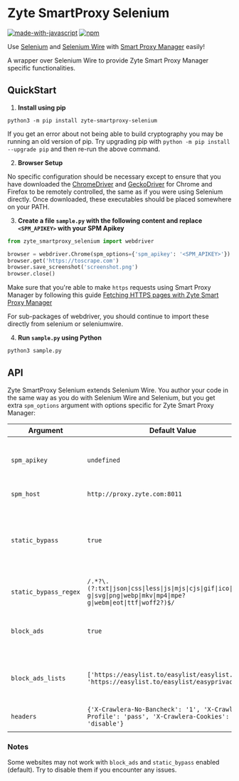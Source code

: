 # Zyte SmartProxy Selenium
[![made-with-javascript](https://img.shields.io/badge/Made%20with-JavaScript-1f425f.svg)](https://www.javascript.com)
[![npm](https://img.shields.io/npm/v/zyte-smartproxy-playwright)](https://www.npmjs.com/package/zyte-smartproxy-playwright)

Use [Selenium](https://www.selenium.dev/) and [Selenium Wire](https://github.com/wkeeling/selenium-wire) with
[Smart Proxy Manager](https://www.zyte.com/smart-proxy-manager/) easily!

A wrapper over Selenium Wire to provide Zyte Smart Proxy Manager specific functionalities.

## QuickStart

1. **Install using pip**

```
python3 -m pip install zyte-smartproxy-selenium
```

If you get an error about not being able to build cryptography you may be running an old version of pip. Try upgrading pip with `python -m pip install --upgrade pip` and then re-run the above command.

2. **Browser Setup**

No specific configuration should be necessary except to ensure that you have downloaded the [ChromeDriver](https://sites.google.com/a/chromium.org/chromedriver/) and [GeckoDriver](https://github.com/mozilla/geckodriver/releases) for Chrome and Firefox to be remotely controlled, the same as if you were using Selenium directly. Once downloaded, these executables should be placed somewhere on your PATH.

3. **Create a file `sample.py` with the following content and replace `<SPM_APIKEY>` with your SPM Apikey**

``` python
from zyte_smartproxy_selenium import webdriver

browser = webdriver.Chrome(spm_options={'spm_apikey': '<SPM_APIKEY>'})
browser.get('https://toscrape.com')
browser.save_screenshot('screenshot.png')
browser.close()
```

Make sure that you're able to make `https` requests using Smart Proxy Manager by following this guide [Fetching HTTPS pages with Zyte Smart Proxy Manager](https://docs.zyte.com/smart-proxy-manager/next-steps/fetching-https-pages-with-smart-proxy.html)

For sub-packages of webdriver, you should continue to import these directly from selenium or seleniumwire.

4. **Run `sample.py` using Python**

``` bash
python3 sample.py
```

## API

Zyte SmartProxy Selenium extends Selenium Wire. You author your code in the same way as you do with Selenium Wire and Selenium, but you get extra `spm_options` argument with options specific for Zyte Smart Proxy Manager:

| Argument | Default Value | Description |
|----------|---------------|-------------|
| `spm_apikey` | `undefined` | Zyte Smart Proxy Manager API key that can be found on your zyte.com account. |
| `spm_host` | `http://proxy.zyte.com:8011` | Zyte Smart Proxy Manager proxy host. |
| `static_bypass` | `true` | When `true` Zyte SmartProxy Selenium will skip proxy use for static assets defined by `static_bypass_regex` or pass `false` to use proxy. |
| `static_bypass_regex` | `/.*?\.(?:txt\|json\|css\|less\|js\|mjs\|cjs\|gif\|ico\|jpe?g\|svg\|png\|webp\|mkv\|mp4\|mpe?g\|webm\|eot\|ttf\|woff2?)$/` | Regex to use filtering URLs for `static_bypass`. |
| `block_ads` | `true` | When `true` Zyte SmartProxy Selenium will block ads defined by `block_ads_lists`. |
| `block_ads_lists` | `['https://easylist.to/easylist/easylist.txt', 'https://easylist.to/easylist/easyprivacy.txt']` | [AdBlock lists](https://adblockplus.org/filter-cheatsheet) to be used by Zyte SmartProxy Selenium to block ads |
| `headers` | `{'X-Crawlera-No-Bancheck': '1', 'X-Crawlera-Profile': 'pass', 'X-Crawlera-Cookies': 'disable'}` | List of headers to be appended to requests |

### Notes
Some websites may not work with `block_ads` and `static_bypass` enabled (default). Try to disable them if you encounter any issues.